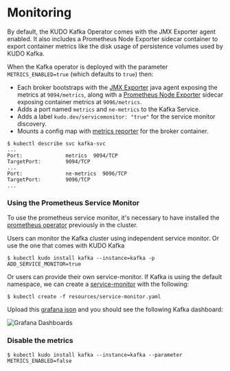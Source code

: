 # Monitoring

By default, the KUDO Kafka Operator comes with the JMX Exporter agent enabled. It also includes a Prometheus Node Exporter sidecar container to
export container metrics like the disk usage of persistence volumes used by KUDO Kafka.

When the Kafka operator is deployed with the parameter `METRICS_ENABLED=true` (which defaults to `true`) then:

- Each broker bootstraps with the [JMX Exporter](https://github.com/prometheus/jmx_exporter) java agent exposing the metrics at `9094/metrics`,
  along with a [Prometheus Node Exporter](https://github.com/prometheus/node_exporter) sidecar exposing container metrics at `9096/metrics`.
- Adds a port named `metrics` and `ne-metrics` to the Kafka Service.
- Adds a label `kudo.dev/servicemonitor: "true"` for the service monitor discovery. 
- Mounts a config map with [metrics reporter](https://github.com/kudobuilder/operators/blob/master/repository/kafka/operator/templates/metrics-config.yaml) for the broker container.


```
$ kubectl describe svc kafka-svc
...
Port:              metrics  9094/TCP
TargetPort:        9094/TCP
...
Port:              ne-metrics  9096/TCP
TargetPort:        9096/TCP
...
```

### Using the Prometheus Service Monitor
To use the prometheus service monitor, it's necessary to have installed the [prometheus operator](https://github.com/coreos/prometheus-operator) previously in the cluster.

Users can monitor the Kafka cluster using independent service monitor. Or use the one that comes with KUDO Kafka

`$ kubectl kudo install kafka --instance=kafka -p ADD_SERVICE_MONITOR=true`

Or users can provide their own service-monitor. If Kafka is using the default namespace, we can create a [service-monitor](./resources/service-monitor.yaml) with the following:
```
$ kubectl create -f resources/service-monitor.yaml
```

Upload this [grafana json](./resources/grafana-dashboard.json) and you should see the following Kafka dashboard:

![Grafana Dashboards](./resources/grafana-capture.png)

### Disable the metrics

 ```
$ kubectl kudo install kafka --instance=kafka --parameter METRICS_ENABLED=false
 ```

